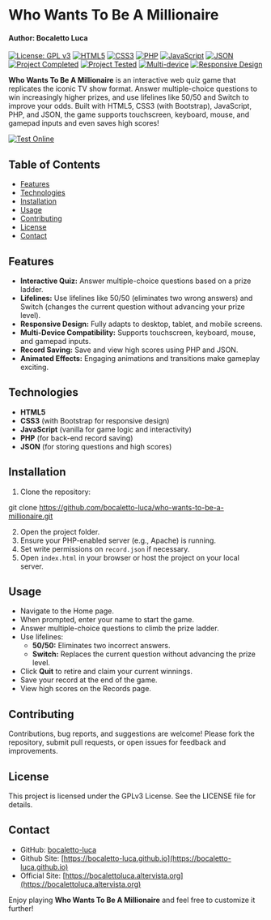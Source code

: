 # Who Wants To Be A Millionaire
#### Author: Bocaletto Luca

[![License: GPL v3](https://img.shields.io/badge/License-GPLv3-blue.svg)](https://opensource.org/licenses/GPL-3.0)
[![HTML5](https://img.shields.io/badge/HTML5-E34F26?logo=html5&logoColor=white)](https://developer.mozilla.org/en-US/docs/Web/HTML)
[![CSS3](https://img.shields.io/badge/CSS3-1572B6?logo=css3&logoColor=white)](https://developer.mozilla.org/en-US/docs/Web/CSS)
[![PHP](https://img.shields.io/badge/PHP-777BB4?logo=php&logoColor=white)](https://www.php.net)
[![JavaScript](https://img.shields.io/badge/JavaScript-F7DF1E?logo=javascript&logoColor=black)](https://developer.mozilla.org/en-US/docs/Web/JavaScript)
[![JSON](https://img.shields.io/badge/JSON-000000?logo=json&logoColor=white)](https://www.json.org/json-en.html)
[![Project Completed](https://img.shields.io/badge/Project_Completed-green.svg)]()
[![Project Tested](https://img.shields.io/badge/Project_Tested-Success-brightgreen.svg)]()
[![Multi-device](https://img.shields.io/badge/Multi--Device-Enabled-blue.svg)]()
[![Responsive Design](https://img.shields.io/badge/Responsive-Design-blueviolet.svg)]()

**Who Wants To Be A Millionaire** is an interactive web quiz game that replicates the iconic TV show format. Answer multiple-choice questions to win increasingly higher prizes, and use lifelines like 50/50 and Switch to improve your odds. Built with HTML5, CSS3 (with Bootstrap), JavaScript, PHP, and JSON, the game supports touchscreen, keyboard, mouse, and gamepad inputs and even saves high scores!

[![Test Online](https://img.shields.io/badge/Test%20Online-Click%20Here-brightgreen?style=for-the-badge)](https://bocaletto-luca.github.io/who-wants-to-be-a-millionaire/)


## Table of Contents

- [Features](#features)
- [Technologies](#technologies)
- [Installation](#installation)
- [Usage](#usage)
- [Contributing](#contributing)
- [License](#license)
- [Contact](#contact)

## Features

- **Interactive Quiz:** Answer multiple-choice questions based on a prize ladder.
- **Lifelines:** Use lifelines like 50/50 (eliminates two wrong answers) and Switch (changes the current question without advancing your prize level).
- **Responsive Design:** Fully adapts to desktop, tablet, and mobile screens.
- **Multi-Device Compatibility:** Supports touchscreen, keyboard, mouse, and gamepad inputs.
- **Record Saving:** Save and view high scores using PHP and JSON.
- **Animated Effects:** Engaging animations and transitions make gameplay exciting.

## Technologies

- **HTML5**
- **CSS3** (with Bootstrap for responsive design)
- **JavaScript** (vanilla for game logic and interactivity)
- **PHP** (for back-end record saving)
- **JSON** (for storing questions and high scores)

## Installation

1. Clone the repository:

git clone https://github.com/bocaletto-luca/who-wants-to-be-a-millionaire.git


2. Open the project folder.
3. Ensure your PHP-enabled server (e.g., Apache) is running.
4. Set write permissions on `record.json` if necessary.
5. Open `index.html` in your browser or host the project on your local server.

## Usage

- Navigate to the Home page.
- When prompted, enter your name to start the game.
- Answer multiple-choice questions to climb the prize ladder.
- Use lifelines:
  - **50/50:** Eliminates two incorrect answers.
  - **Switch:** Replaces the current question without advancing the prize level.
- Click **Quit** to retire and claim your current winnings.
- Save your record at the end of the game.
- View high scores on the Records page.

## Contributing

Contributions, bug reports, and suggestions are welcome! Please fork the repository, submit pull requests, or open issues for feedback and improvements.

## License

This project is licensed under the GPLv3 License. See the LICENSE file for details.

## Contact

- GitHub: [bocaletto-luca](https://github.com/bocaletto-luca)
- Github Site: [https://bocaletto-luca.github.io](https://bocaletto-luca.github.io)
- Official Site: [https://bocalettoluca.altervista.org](https://bocalettoluca.altervista.org)

Enjoy playing **Who Wants To Be A Millionaire** and feel free to customize it further!
